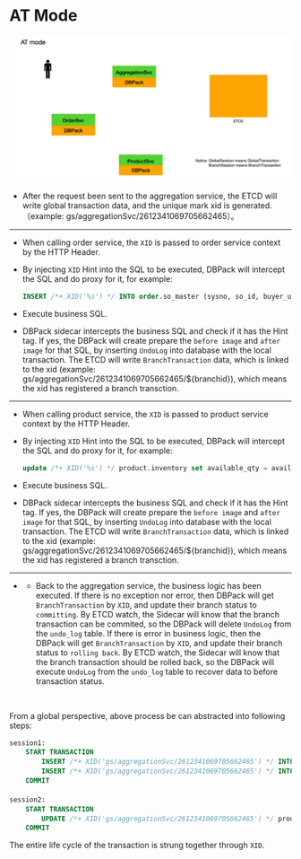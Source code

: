 # AT Mode

<img src="../images/distributed-transaction-en.gif" alt="image-20220427100734991" style="zoom:67%;" />

+ After the request been sent to the aggregation service, the ETCD will write global transaction data, and the unique mark xid is generated. （example: gs/aggregationSvc/2612341069705662465）。

***

+ When calling order service, the `XID` is passed to order service context by the HTTP Header.

+ By injecting `XID` Hint into the SQL to be executed, DBPack will intercept the SQL and do proxy for it, for example:

  ```sql
  INSERT /*+ XID('%s') */ INTO order.so_master (sysno, so_id, buyer_user_sysno, seller_company_code, receive_division_sysno, receive_address, receive_zip, receive_contact, receive_contact_phone, stock_sysno, payment_type, so_amt, status, order_date, appid, memo) VALUES (?,?,?,?,?,?,?,?,?,?,?,?,?,now(),?,?)
  ```

+ Execute business SQL.

+ DBPack sidecar intercepts the business SQL and check if it has the Hint tag. If yes, the DBPack will create prepare the `before image` and `after image` for that SQL, by inserting `UndoLog` into database with the local transaction. The ETCD will write `BranchTransaction` data, which is linked to the xid (example: gs/aggregationSvc/2612341069705662465/${branchid}), which means the xid has registered a branch transction.

***

+ When calling product service, the `XID` is passed to product service context by the HTTP Header.

+ By injecting `XID` Hint into the SQL to be executed, DBPack will intercept the SQL and do proxy for it, for example:

  ```sql
  update /*+ XID('%s') */ product.inventory set available_qty = available_qty - ?, allocated_qty = allocated_qty + ? where product_sysno = ? and available_qty >= ?
  ```

+ Execute business SQL.

+ DBPack sidecar intercepts the business SQL and check if it has the Hint tag. If yes, the DBPack will create prepare the `before image` and `after image` for that SQL, by inserting `UndoLog` into database with the local transaction. The ETCD will write `BranchTransaction` data, which is linked to the xid (example: gs/aggregationSvc/2612341069705662465/${branchid}), which means the xid has registered a branch transction.

***

+ + Back to the aggregation service, the business logic has been executed. If there is no exception nor error, then DBPack will get `BranchTransaction` by `XID`, and update their branch status to `committing`. By ETCD watch, the Sidecar will know that the branch transaction can be commited, so the DBPack will delete `UndoLog` from the `undo_log` table. If there is error in business logic, then the DBPack will get `BranchTransaction` by `XID`, and update their branch status to `rolling back`. By ETCD watch, the Sidecar will know that the branch transaction should be rolled back, so the DBPack will execute `UndoLog` from the `undo_log` table to recover data to before transaction status.

<br>

From a global perspective, above process be can abstracted into following steps:

```sql
session1:
    START TRANSACTION
        INSERT /*+ XID('gs/aggregationSvc/2612341069705662465') */ INTO order.so_master (sysno, so_id, buyer_user_sysno, seller_company_code, receive_division_sysno, receive_address, receive_zip, receive_contact, receive_contact_phone, stock_sysno, payment_type, so_amt, status, order_date, appid, memo) VALUES (?,?,?,?,?,?,?,?,?,?,?,?,?,now(),?,?)
        INSERT /*+ XID('gs/aggregationSvc/2612341069705662465') */ INTO order.so_item(sysno, so_sysno, product_sysno, product_name, cost_price, original_price, deal_price, quantity) VALUES (?,?,?,?,?,?,?,?)
    COMMIT

session2:
    START TRANSACTION
        UPDATE /*+ XID('gs/aggregationSvc/2612341069705662465') */ product.inventory set available_qty = available_qty - ?, allocated_qty = allocated_qty + ? WHERE product_sysno = ? and available_qty >= ?
    COMMIT
```

The entire life cycle of the transaction is strung together through `XID`.
